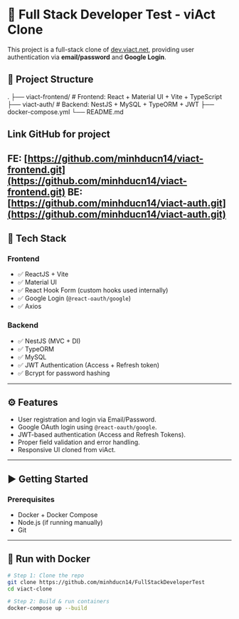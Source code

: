 # 🚀 Full Stack Developer Test - viAct Clone

This project is a full-stack clone of [dev.viact.net](https://dev.viact.net), providing user authentication via **email/password** and **Google Login**.

## 📁 Project Structure
.
├── viact-frontend/                 # Frontend: React + Material UI + Vite + TypeScript 
├── viact-auth/                     # Backend: NestJS + MySQL + TypeORM + JWT 
├── docker-compose.yml
└── README.md

## Link GitHub for project 
FE: [https://github.com/minhducn14/viact-frontend.git](https://github.com/minhducn14/viact-frontend.git)
BE: [https://github.com/minhducn14/viact-auth.git](https://github.com/minhducn14/viact-auth.git)
---

## 🔧 Tech Stack

### Frontend
- ✅ ReactJS + Vite
- ✅ Material UI
- ✅ React Hook Form (custom hooks used internally)
- ✅ Google Login (`@react-oauth/google`)
- ✅ Axios

### Backend
- ✅ NestJS (MVC + DI)
- ✅ TypeORM
- ✅ MySQL
- ✅ JWT Authentication (Access + Refresh token)
- ✅ Bcrypt for password hashing

---

## ⚙️ Features

- User registration and login via Email/Password.
- Google OAuth login using `@react-oauth/google`.
- JWT-based authentication (Access and Refresh Tokens).
- Proper field validation and error handling.
- Responsive UI cloned from viAct.

---

## ▶️ Getting Started

### Prerequisites
- Docker + Docker Compose
- Node.js (if running manually)
- Git

---

## 🐳 Run with Docker

```bash
# Step 1: Clone the repo
git clone https://github.com/minhducn14/FullStackDeveloperTest
cd viact-clone

# Step 2: Build & run containers
docker-compose up --build
